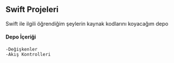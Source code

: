 Swift Projeleri
-----------

Swift ile ilgili öğrendiğim şeylerin kaynak kodlarını koyacağım depo




#### **Depo İçeriği**
    -Değişkenler
    -Akış Kontrolleri
